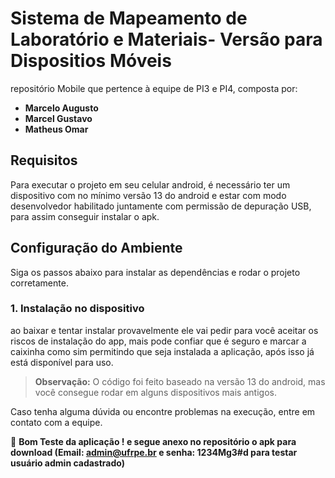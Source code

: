 # Sistema de Mapeamento de Laboratório e Materiais- Versão para Dispositios Móveis

repositório Mobile que pertence à equipe de PI3 e PI4, composta por:
- **Marcelo Augusto**
- **Marcel Gustavo**
- **Matheus Omar**

## Requisitos
Para executar o projeto em seu celular android, é necessário ter um dispositivo com no mínimo versão 13 do android e estar com modo desenvolvedor habilitado juntamente com permissão de depuração USB, para assim conseguir instalar o apk.

## Configuração do Ambiente
Siga os passos abaixo para instalar as dependências e rodar o projeto corretamente.

### 1. Instalação no dispositivo
ao baixar e tentar instalar provavelmente ele vai pedir para você aceitar os riscos de instalação do app, mais pode confiar que é seguro e marcar a caixinha como sim permitindo que seja instalada a aplicação, após isso já está disponível para uso.

> **Observação:** O código foi feito baseado na versão 13 do android, mas você consegue rodar em alguns dispositivos mais antigos.

Caso tenha alguma dúvida ou encontre problemas na execução, entre em contato com a equipe.

🚀 **Bom Teste da aplicação ! e segue anexo no repositório o apk para download (Email: admin@ufrpe.br e senha: 1234Mg3#d para testar usuário admin cadastrado)**
